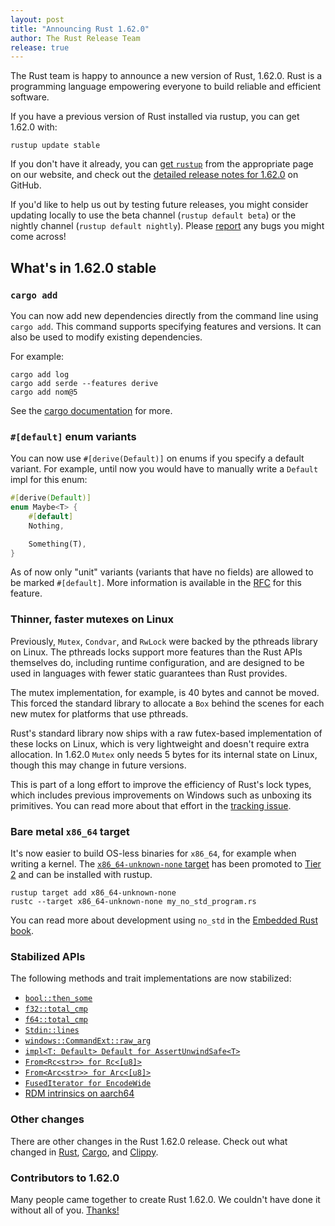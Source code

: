 ```yaml
---
layout: post
title: "Announcing Rust 1.62.0"
author: The Rust Release Team
release: true
---
```


The Rust team is happy to announce a new version of Rust, 1.62.0. Rust is a programming language
empowering everyone to build reliable and efficient software.

If you have a previous version of Rust installed via rustup, you can get 1.62.0 with:

```console
rustup update stable
```

If you don't have it already, you can [get `rustup`][install]
from the appropriate page on our website, and check out the
[detailed release notes for 1.62.0][notes] on GitHub.

If you'd like to help us out by testing future releases, you might consider updating locally to use
the beta channel (`rustup default beta`) or the nightly channel (`rustup default nightly`).
Please [report] any bugs you might come across!

[install]: https://www.rust-lang.org/install.html
[notes]: https://github.com/rust-lang/rust/blob/master/RELEASES.md#version-1620-2022-06-30
[report]: https://github.com/rust-lang/rust/issues/new/choose

## What's in 1.62.0 stable

### `cargo add`

You can now add new dependencies directly from the command line using `cargo add`. This command supports specifying features and versions. It can also be used to modify existing dependencies.

For example:

```console
cargo add log
cargo add serde --features derive
cargo add nom@5
```

See the [cargo documentation](https://doc.rust-lang.org/nightly/cargo/commands/cargo-add.html) for more.

### `#[default]` enum variants

You can now use `#[derive(Default)]` on enums if you specify a default variant. For example, until now you would have to manually write a `Default` impl for this enum:


```rust
#[derive(Default)]
enum Maybe<T> {
    #[default]
    Nothing,

    Something(T),
}
```

As of now only "unit" variants (variants that have no fields) are allowed to be marked `#[default]`. More information is available in the [RFC](https://rust-lang.github.io/rfcs/3107-derive-default-enum.html) for this feature.

### Thinner, faster mutexes on Linux

Previously, `Mutex`, `Condvar`, and `RwLock` were backed by the pthreads library on Linux. The pthreads locks support more features than the Rust APIs themselves do, including runtime configuration, and are designed to be used in languages with fewer static guarantees than Rust provides.

The mutex implementation, for example, is 40 bytes and cannot be moved. This forced the standard library to allocate a `Box` behind the scenes for each new mutex for platforms that use pthreads.

Rust's standard library now ships with a raw futex-based implementation of these locks on Linux, which is very lightweight and doesn't require extra allocation. In 1.62.0 `Mutex` only needs 5 bytes for its internal state on Linux, though this may change in future versions.

This is part of a long effort to improve the efficiency of Rust's lock types, which includes previous improvements on Windows such as unboxing its primitives. You can read more about that effort in the [tracking issue](https://github.com/rust-lang/rust/issues/93740).

### Bare metal `x86_64` target

It's now easier to build OS-less binaries for `x86_64`, for example when writing a kernel. The [`x86_64-unknown-none` target](https://doc.rust-lang.org/beta/rustc/platform-support/x86_64-unknown-none.html) has been promoted to [Tier 2](https://doc.rust-lang.org/rustc/platform-support.html#tier-2) and can be installed with rustup.

```console
rustup target add x86_64-unknown-none
rustc --target x86_64-unknown-none my_no_std_program.rs
```

You can read more about development using `no_std` in the [Embedded Rust book](https://docs.rust-embedded.org/book/intro/no-std.html).

### Stabilized APIs

The following methods and trait implementations are now stabilized:

- [`bool::then_some`]
- [`f32::total_cmp`]
- [`f64::total_cmp`]
- [`Stdin::lines`]
- [`windows::CommandExt::raw_arg`]
- [`impl<T: Default> Default for AssertUnwindSafe<T>`]
- [`From<Rc<str>> for Rc<[u8]>`][rc-u8-from-str]
- [`From<Arc<str>> for Arc<[u8]>`][arc-u8-from-str]
- [`FusedIterator for EncodeWide`]
- [RDM intrinsics on aarch64][stdarch/1285]

### Other changes

There are other changes in the Rust 1.62.0 release. Check out what changed in
[Rust](https://github.com/rust-lang/rust/blob/stable/RELEASES.md#version-1620-2022-06-30),
[Cargo](https://github.com/rust-lang/cargo/blob/master/CHANGELOG.md#cargo-1620-2022-06-30),
and [Clippy](https://github.com/rust-lang/rust-clippy/blob/master/CHANGELOG.md#rust-162).

### Contributors to 1.62.0

Many people came together to create Rust 1.62.0.
We couldn't have done it without all of you.
[Thanks!](https://thanks.rust-lang.org/rust/1.62.0/)

[`bool::then_some`]: https://doc.rust-lang.org/stable/std/primitive.bool.html#method.then_some
[`f32::total_cmp`]: https://doc.rust-lang.org/stable/std/primitive.f32.html#method.total_cmp
[`f64::total_cmp`]: https://doc.rust-lang.org/stable/std/primitive.f64.html#method.total_cmp
[`Stdin::lines`]: https://doc.rust-lang.org/stable/std/io/struct.Stdin.html#method.lines
[`impl<T: Default> Default for AssertUnwindSafe<T>`]: https://doc.rust-lang.org/stable/std/panic/struct.AssertUnwindSafe.html#impl-Default
[rc-u8-from-str]: https://doc.rust-lang.org/stable/std/rc/struct.Rc.html#impl-From%3CRc%3Cstr%3E%3E
[arc-u8-from-str]: https://doc.rust-lang.org/stable/std/sync/struct.Arc.html#impl-From%3CArc%3Cstr%3E%3E
[stdarch/1285]: https://github.com/rust-lang/stdarch/pull/1285
[`windows::CommandExt::raw_arg`]: https://doc.rust-lang.org/stable/std/os/windows/process/trait.CommandExt.html#tymethod.raw_arg
[`FusedIterator for EncodeWide`]: https://doc.rust-lang.org/stable/std/os/windows/ffi/struct.EncodeWide.html#impl-FusedIterator
